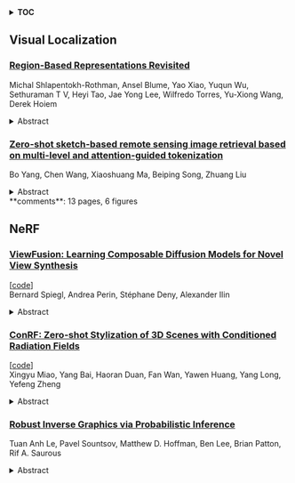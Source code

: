 <details>
  <summary><b>TOC</b></summary>
  <ol>
    <li><a href=#visual-localization>Visual Localization</a></li>
      <ul>
        <li><a href=#Region-Based-Representations-Revisited>Region-Based Representations Revisited</a></li>
        <li><a href=#Zero-shot-sketch-based-remote-sensing-image-retrieval-based-on-multi-level-and-attention-guided-tokenization>Zero-shot sketch-based remote sensing image retrieval based on multi-level and attention-guided tokenization</a></li>
      </ul>
    </li>
    <li><a href=#nerf>NeRF</a></li>
      <ul>
        <li><a href=#ViewFusion:-Learning-Composable-Diffusion-Models-for-Novel-View-Synthesis>ViewFusion: Learning Composable Diffusion Models for Novel View Synthesis</a></li>
        <li><a href=#ConRF:-Zero-shot-Stylization-of-3D-Scenes-with-Conditioned-Radiation-Fields>ConRF: Zero-shot Stylization of 3D Scenes with Conditioned Radiation Fields</a></li>
        <li><a href=#Robust-Inverse-Graphics-via-Probabilistic-Inference>Robust Inverse Graphics via Probabilistic Inference</a></li>
      </ul>
    </li>
  </ol>
</details>

## Visual Localization  

### [Region-Based Representations Revisited](http://arxiv.org/abs/2402.02352)  
Michal Shlapentokh-Rothman, Ansel Blume, Yao Xiao, Yuqun Wu, Sethuraman T V, Heyi Tao, Jae Yong Lee, Wilfredo Torres, Yu-Xiong Wang, Derek Hoiem  
<details>  
  <summary>Abstract</summary>  
  <ol>  
    We investigate whether region-based representations are effective for recognition. Regions were once a mainstay in recognition approaches, but pixel and patch-based features are now used almost exclusively. We show that recent class-agnostic segmenters like SAM can be effectively combined with strong unsupervised representations like DINOv2 and used for a wide variety of tasks, including semantic segmentation, object-based image retrieval, and multi-image analysis. Once the masks and features are extracted, these representations, even with linear decoders, enable competitive performance, making them well suited to applications that require custom queries. The compactness of the representation also makes it well-suited to video analysis and other problems requiring inference across many images.  
  </ol>  
</details>  
  
### [Zero-shot sketch-based remote sensing image retrieval based on multi-level and attention-guided tokenization](http://arxiv.org/abs/2402.02141)  
Bo Yang, Chen Wang, Xiaoshuang Ma, Beiping Song, Zhuang Liu  
<details>  
  <summary>Abstract</summary>  
  <ol>  
    Effectively and efficiently retrieving images from remote sensing databases is a critical challenge in the realm of remote sensing big data. Utilizing hand-drawn sketches as retrieval inputs offers intuitive and user-friendly advantages, yet the potential of multi-level feature integration from sketches remains underexplored, leading to suboptimal retrieval performance. To address this gap, our study introduces a novel zero-shot, sketch-based retrieval method for remote sensing images, leveraging multi-level, attention-guided tokenization. This approach starts by employing multi-level self-attention feature extraction to tokenize the query sketches, as well as self-attention feature extraction to tokenize the candidate images. It then employs cross-attention mechanisms to establish token correspondence between these two modalities, facilitating the computation of sketch-to-image similarity. Our method demonstrates superior retrieval accuracy over existing sketch-based remote sensing image retrieval techniques, as evidenced by tests on four datasets. Notably, it also exhibits robust zero-shot learning capabilities and strong generalizability in handling unseen categories and novel remote sensing data. The method's scalability can be further enhanced by the pre-calculation of retrieval tokens for all candidate images in a database. This research underscores the significant potential of multi-level, attention-guided tokenization in cross-modal remote sensing image retrieval. For broader accessibility and research facilitation, we have made the code and dataset used in this study publicly available online. Code and dataset are available at https://github.com/Snowstormfly/Cross-modal-retrieval-MLAGT.  
  </ol>  
</details>  
**comments**: 13 pages, 6 figures  
  
  



## NeRF  

### [ViewFusion: Learning Composable Diffusion Models for Novel View Synthesis](http://arxiv.org/abs/2402.02906)  
[[code](https://github.com/bronemos/view-fusion)]  
Bernard Spiegl, Andrea Perin, Stéphane Deny, Alexander Ilin  
<details>  
  <summary>Abstract</summary>  
  <ol>  
    Deep learning is providing a wealth of new approaches to the old problem of novel view synthesis, from Neural Radiance Field (NeRF) based approaches to end-to-end style architectures. Each approach offers specific strengths but also comes with specific limitations in their applicability. This work introduces ViewFusion, a state-of-the-art end-to-end generative approach to novel view synthesis with unparalleled flexibility. ViewFusion consists in simultaneously applying a diffusion denoising step to any number of input views of a scene, then combining the noise gradients obtained for each view with an (inferred) pixel-weighting mask, ensuring that for each region of the target scene only the most informative input views are taken into account. Our approach resolves several limitations of previous approaches by (1) being trainable and generalizing across multiple scenes and object classes, (2) adaptively taking in a variable number of pose-free views at both train and test time, (3) generating plausible views even in severely undetermined conditions (thanks to its generative nature) -- all while generating views of quality on par or even better than state-of-the-art methods. Limitations include not generating a 3D embedding of the scene, resulting in a relatively slow inference speed, and our method only being tested on the relatively small dataset NMR. Code is available.  
  </ol>  
</details>  
  
### [ConRF: Zero-shot Stylization of 3D Scenes with Conditioned Radiation Fields](http://arxiv.org/abs/2402.01950)  
[[code](https://github.com/xingy038/conrf)]  
Xingyu Miao, Yang Bai, Haoran Duan, Fan Wan, Yawen Huang, Yang Long, Yefeng Zheng  
<details>  
  <summary>Abstract</summary>  
  <ol>  
    Most of the existing works on arbitrary 3D NeRF style transfer required retraining on each single style condition. This work aims to achieve zero-shot controlled stylization in 3D scenes utilizing text or visual input as conditioning factors. We introduce ConRF, a novel method of zero-shot stylization. Specifically, due to the ambiguity of CLIP features, we employ a conversion process that maps the CLIP feature space to the style space of a pre-trained VGG network and then refine the CLIP multi-modal knowledge into a style transfer neural radiation field. Additionally, we use a 3D volumetric representation to perform local style transfer. By combining these operations, ConRF offers the capability to utilize either text or images as references, resulting in the generation of sequences with novel views enhanced by global or local stylization. Our experiment demonstrates that ConRF outperforms other existing methods for 3D scene and single-text stylization in terms of visual quality.  
  </ol>  
</details>  
  
### [Robust Inverse Graphics via Probabilistic Inference](http://arxiv.org/abs/2402.01915)  
Tuan Anh Le, Pavel Sountsov, Matthew D. Hoffman, Ben Lee, Brian Patton, Rif A. Saurous  
<details>  
  <summary>Abstract</summary>  
  <ol>  
    How do we infer a 3D scene from a single image in the presence of corruptions like rain, snow or fog? Straightforward domain randomization relies on knowing the family of corruptions ahead of time. Here, we propose a Bayesian approach-dubbed robust inverse graphics (RIG)-that relies on a strong scene prior and an uninformative uniform corruption prior, making it applicable to a wide range of corruptions. Given a single image, RIG performs posterior inference jointly over the scene and the corruption. We demonstrate this idea by training a neural radiance field (NeRF) scene prior and using a secondary NeRF to represent the corruptions over which we place an uninformative prior. RIG, trained only on clean data, outperforms depth estimators and alternative NeRF approaches that perform point estimation instead of full inference. The results hold for a number of scene prior architectures based on normalizing flows and diffusion models. For the latter, we develop reconstruction-guidance with auxiliary latents (ReGAL)-a diffusion conditioning algorithm that is applicable in the presence of auxiliary latent variables such as the corruption. RIG demonstrates how scene priors can be used beyond generation tasks.  
  </ol>  
</details>  
  
  



